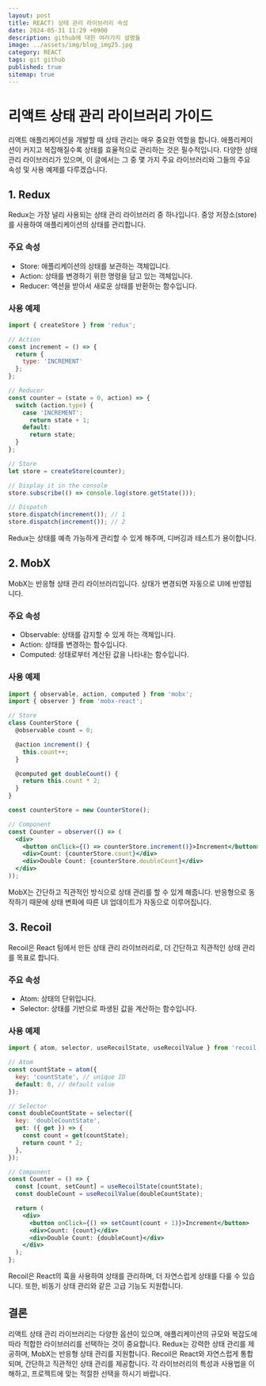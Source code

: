 ```yaml
---
layout: post
title: REACT) 상태 관리 라이브러리 속성
date: 2024-05-31 11:29 +0900
description: github에 대한 여러가지 설명들
image: ../assets/img/blog_img25.jpg
category: REACT
tags: git github
published: true
sitemap: true
---
```


# 리액트 상태 관리 라이브러리 가이드
리액트 애플리케이션을 개발할 때 상태 관리는 매우 중요한 역할을 합니다. 애플리케이션이 커지고 복잡해질수록 상태를 효율적으로 관리하는 것은 필수적입니다. 다양한 상태 관리 라이브러리가 있으며, 이 글에서는 그 중 몇 가지 주요 라이브러리와 그들의 주요 속성 및 사용 예제를 다루겠습니다.

## 1. Redux
Redux는 가장 널리 사용되는 상태 관리 라이브러리 중 하나입니다. 중앙 저장소(store)를 사용하여 애플리케이션의 상태를 관리합니다.

### 주요 속성
- Store: 애플리케이션의 상태를 보관하는 객체입니다.
- Action: 상태를 변경하기 위한 명령을 담고 있는 객체입니다.
- Reducer: 액션을 받아서 새로운 상태를 반환하는 함수입니다.

### 사용 예제

````jsx
import { createStore } from 'redux';

// Action
const increment = () => {
  return {
    type: 'INCREMENT'
  };
};

// Reducer
const counter = (state = 0, action) => {
  switch (action.type) {
    case 'INCREMENT':
      return state + 1;
    default:
      return state;
  }
};

// Store
let store = createStore(counter);

// Display it in the console
store.subscribe(() => console.log(store.getState()));

// Dispatch
store.dispatch(increment()); // 1
store.dispatch(increment()); // 2
````

Redux는 상태를 예측 가능하게 관리할 수 있게 해주며, 디버깅과 테스트가 용이합니다.

## 2. MobX
MobX는 반응형 상태 관리 라이브러리입니다. 상태가 변경되면 자동으로 UI에 반영됩니다.

### 주요 속성
- Observable: 상태를 감지할 수 있게 하는 객체입니다.
- Action: 상태를 변경하는 함수입니다.
- Computed: 상태로부터 계산된 값을 나타내는 함수입니다.

### 사용 예제
````jsx
import { observable, action, computed } from 'mobx';
import { observer } from 'mobx-react';

// Store
class CounterStore {
  @observable count = 0;

  @action increment() {
    this.count++;
  }

  @computed get doubleCount() {
    return this.count * 2;
  }
}

const counterStore = new CounterStore();

// Component
const Counter = observer(() => (
  <div>
    <button onClick={() => counterStore.increment()}>Increment</button>
    <div>Count: {counterStore.count}</div>
    <div>Double Count: {counterStore.doubleCount}</div>
  </div>
));
````

MobX는 간단하고 직관적인 방식으로 상태 관리를 할 수 있게 해줍니다. 반응형으로 동작하기 때문에 상태 변화에 따른 UI 업데이트가 자동으로 이루어집니다.

## 3. Recoil
Recoil은 React 팀에서 만든 상태 관리 라이브러리로, 더 간단하고 직관적인 상태 관리를 목표로 합니다.

### 주요 속성
- Atom: 상태의 단위입니다.
- Selector: 상태를 기반으로 파생된 값을 계산하는 함수입니다.

### 사용 예제

````jsx
import { atom, selector, useRecoilState, useRecoilValue } from 'recoil';

// Atom
const countState = atom({
  key: 'countState', // unique ID
  default: 0, // default value
});

// Selector
const doubleCountState = selector({
  key: 'doubleCountState',
  get: ({ get }) => {
    const count = get(countState);
    return count * 2;
  },
});

// Component
const Counter = () => {
  const [count, setCount] = useRecoilState(countState);
  const doubleCount = useRecoilValue(doubleCountState);

  return (
    <div>
      <button onClick={() => setCount(count + 1)}>Increment</button>
      <div>Count: {count}</div>
      <div>Double Count: {doubleCount}</div>
    </div>
  );
};
````

Recoil은 React의 훅을 사용하여 상태를 관리하며, 더 자연스럽게 상태를 다룰 수 있습니다. 또한, 비동기 상태 관리와 같은 고급 기능도 지원합니다.

## 결론
리액트 상태 관리 라이브러리는 다양한 옵션이 있으며, 애플리케이션의 규모와 복잡도에 따라 적합한 라이브러리를 선택하는 것이 중요합니다. Redux는 강력한 상태 관리를 제공하며, MobX는 반응형 상태 관리를 지원합니다. Recoil은 React와 자연스럽게 통합되며, 간단하고 직관적인 상태 관리를 제공합니다. 각 라이브러리의 특성과 사용법을 이해하고, 프로젝트에 맞는 적절한 선택을 하시기 바랍니다.
